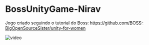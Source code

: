 # BossUnityGame-Nirav
Jogo criado seguindo o tutorial do Boss: https://github.com/BOSS-BigOpenSourceSister/unity-for-women

![video](https://github.com/Mikhaelle/BossUnityGame-Nirav/blob/master/2020-10-21-17-46-14.gif)
